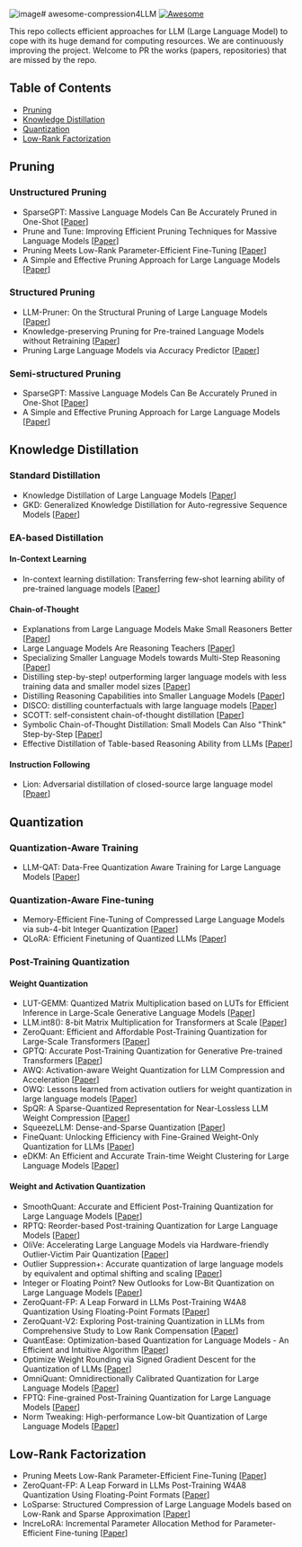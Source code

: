 ![image](https://github.com/hcy682/awesome-compression4LLM/assets/91789722/346f5b60-f5a7-4b71-8c18-9ae6d0a0d12e)# awesome-compression4LLM [![Awesome](https://awesome.re/badge.svg)](https://awesome.re)

This repo collects efficient approaches for LLM (Large Language Model) to cope with its huge demand for computing resources. We are continuously improving the project. Welcome to PR the works (papers, repositories) that are missed by the repo. 

## Table of Contents

- [Pruning](#Pruning)
- [Knowledge Distillation](#Knowledge-Distillation)
- [Quantization](#Quantization)
- [Low-Rank Factorization](#Low-Rank-Factorization)

## Pruning

### Unstructured Pruning

- SparseGPT: Massive Language Models Can Be Accurately Pruned in One-Shot [[Paper](https://arxiv.org/abs/2301.00774)]
- Prune and Tune: Improving Efficient Pruning Techniques for Massive Language Models [[Paper](https://openreview.net/forum?id=cKlgcx7nSZ)]
- Pruning Meets Low-Rank Parameter-Efficient Fine-Tuning [[Paper](https://arxiv.org/abs/2305.18403)]
- A Simple and Effective Pruning Approach for Large Language Models [[Paper](https://arxiv.org/abs/2306.11695)]

### Structured Pruning

- LLM-Pruner: On the Structural Pruning of Large Language Models [[Paper](https://arxiv.org/abs/2305.11627)]
- Knowledge-preserving Pruning for Pre-trained Language Models without Retraining [[Paper](https://arxiv.org/pdf/2308.03449.pdf)]
- Pruning Large Language Models via Accuracy Predictor [[Paper](https://arxiv.org/pdf/2309.09507.pdf)]

### Semi-structured Pruning

- SparseGPT: Massive Language Models Can Be Accurately Pruned in One-Shot [[Paper](https://arxiv.org/abs/2301.00774)]
- A Simple and Effective Pruning Approach for Large Language Models [[Paper](https://arxiv.org/abs/2306.11695)]

## Knowledge Distillation

### Standard Distillation

- Knowledge Distillation of Large Language Models [[Paper](https://arxiv.org/abs/2306.08543)]
- GKD: Generalized Knowledge Distillation for Auto-regressive Sequence Models [[Paper](https://arxiv.org/abs/2306.13649)]

### EA-based Distillation

#### In-Context Learning

- In-context learning distillation: Transferring few-shot learning ability of pre-trained language models [[Paper](https://arxiv.org/pdf/2212.10670)]

#### Chain-of-Thought

- Explanations from Large Language Models Make Small Reasoners Better [[Paper](https://arxiv.org/pdf/2210.06726.pdf)]
- Large Language Models Are Reasoning Teachers [[Paper](https://arxiv.org/pdf/2212.10071.pdf)]
- Specializing Smaller Language Models towards Multi-Step Reasoning [[Paper](https://arxiv.org/pdf/2301.12726.pdf)]
- Distilling step-by-step! outperforming larger language models with less training data and smaller model sizes [[Paper](https://arxiv.org/pdf/2305.02301.pdf)]
- Distilling Reasoning Capabilities into Smaller Language Models [[Paper](https://aclanthology.org/2023.findings-acl.441.pdf)]
- DISCO: distilling counterfactuals with large language models [[Paper](https://aclanthology.org/2023.acl-long.302/)]
- SCOTT: self-consistent chain-of-thought distillation [[Paper](https://arxiv.org/abs/2305.01879)]
- Symbolic Chain-of-Thought Distillation: Small Models Can Also "Think" Step-by-Step [[Paper](https://arxiv.org/abs/2306.14050)]
- Effective Distillation of Table-based Reasoning Ability from LLMs [[Paper](https://arxiv.org/abs/2309.13182)]

#### Instruction Following

- Lion: Adversarial distillation of closed-source large language model [[Ppaer](https://arxiv.org/abs/2305.12870)]

## Quantization

### Quantization-Aware Training

- LLM-QAT: Data-Free Quantization Aware Training for Large Language Models [[Paper](https://arxiv.org/abs/2305.17888)]

### Quantization-Aware Fine-tuning

- Memory-Efficient Fine-Tuning of Compressed Large Language Models via sub-4-bit Integer Quantization [[Paper](https://arxiv.org/abs/2305.14152)]
- QLoRA: Efficient Finetuning of Quantized LLMs [[Paper](https://arxiv.org/abs/2305.14314)]

### Post-Training Quantization

#### Weight Quantization

- LUT-GEMM: Quantized Matrix Multiplication based on LUTs for Efficient Inference in Large-Scale Generative Language Models [[Paper](https://arxiv.org/abs/2206.09557)]
- LLM.int8(): 8-bit Matrix Multiplication for Transformers at Scale [[Paper](https://arxiv.org/abs/2208.07339)]
- ZeroQuant: Efficient and Affordable Post-Training Quantization for Large-Scale Transformers [[Paper](https://proceedings.neurips.cc/paper_files/paper/2022/hash/adf7fa39d65e2983d724ff7da57f00ac-Abstract-Conference.html)]
- GPTQ: Accurate Post-Training Quantization for Generative Pre-trained Transformers [[Paper](https://arxiv.org/abs/2210.17323)]
- AWQ: Activation-aware Weight Quantization for LLM Compression and Acceleration [[Paper](https://arxiv.org/abs/2306.00978)]
- OWQ: Lessons learned from activation outliers for weight quantization in large language models [[Paper](https://arxiv.org/abs/2306.02272)]
- SpQR: A Sparse-Quantized Representation for Near-Lossless LLM Weight Compression [[Paper](https://arxiv.org/abs/2306.03078)]
- SqueezeLLM: Dense-and-Sparse Quantization [[Paper](https://arxiv.org/abs/2306.07629)]
- FineQuant: Unlocking Efficiency with Fine-Grained Weight-Only Quantization for LLMs [[Paper](https://arxiv.org/abs/2308.09723)]
- eDKM: An Efficient and Accurate Train-time Weight Clustering for Large Language Models [[Paper](https://arxiv.org/abs/2309.00964)]

#### Weight and Activation Quantization

- SmoothQuant: Accurate and Efficient Post-Training Quantization for Large Language Models [[Paper](https://arxiv.org/abs/2211.10438)]
- RPTQ: Reorder-based Post-training Quantization for Large Language Models [[Paper](https://arxiv.org/abs/2304.01089)]
- OliVe: Accelerating Large Language Models via Hardware-friendly Outlier-Victim Pair Quantization [[Paper](https://dl.acm.org/doi/abs/10.1145/3579371.3589038)]
- Outlier Suppression+: Accurate quantization of large language models by equivalent and optimal shifting and scaling [[Paper](https://arxiv.org/abs/2304.09145)]
- Integer or Floating Point? New Outlooks for Low-Bit Quantization on Large Language Models [[Paper](https://arxiv.org/abs/2305.12356)]
- ZeroQuant-FP: A Leap Forward in LLMs Post-Training W4A8 Quantization Using Floating-Point Formats [[Paper](https://arxiv.org/abs/2307.09782)]
- ZeroQuant-V2: Exploring Post-training Quantization in LLMs from Comprehensive Study to Low Rank Compensation [[Paper](https://arxiv.org/abs/2303.08302)]
- QuantEase: Optimization-based Quantization for Language Models - An Efficient and Intuitive Algorithm [[Paper](https://arxiv.org/abs/2309.01885)]
- Optimize Weight Rounding via Signed Gradient Descent for the Quantization of LLMs [[Paper](https://arxiv.org/abs/2309.05516)]
- OmniQuant: Omnidirectionally Calibrated Quantization for Large Language Models [[Paper](https://arxiv.org/abs/2308.13137)]
- FPTQ: Fine-grained Post-Training Quantization for Large Language Models [[Paper](https://arxiv.org/abs/2308.15987)]
- Norm Tweaking: High-performance Low-bit Quantization of Large Language Models [[Paper](https://arxiv.org/abs/2309.02784)]

## Low-Rank Factorization

- Pruning Meets Low-Rank Parameter-Efficient Fine-Tuning [[Paper](https://arxiv.org/abs/2305.18403)]
- ZeroQuant-FP: A Leap Forward in LLMs Post-Training W4A8 Quantization Using Floating-Point Formats [[Paper](https://arxiv.org/abs/2307.09782)]
- LoSparse: Structured Compression of Large Language Models based on Low-Rank and Sparse Approximation [[Paper](https://arxiv.org/abs/2306.11222)]
- IncreLoRA: Incremental Parameter Allocation Method for Parameter-Efficient Fine-tuning [[Paper](https://arxiv.org/abs/2308.12043)]
